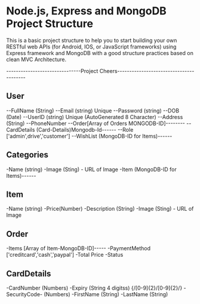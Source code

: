 # Node.js, Express and MongoDB Project Structure 
This is a basic project structure to help you to start building your own RESTful web APIs (for Android, IOS, or JavaScript frameworks) using Express framework and MongoDB with a good structure practices based on clean MVC Architecture.

-------------------------------Project Cheers----------------------------------------
## User
--FullName (String)
--Email (string) Unique
--Password (string)
--DOB (Date)
--UserID (string) Unique (AutoGenerated 8 Character)
--Address (String)
--PhoneNumber
--Order[Array of Orders MONGODB-ID]--------
--CardDetails (Card-Details)Mongodb-Id------
--Role ['admin',drive','customer']
--WishList (MongoDB-ID for Items)------

## Categories
-Name (string)
-Image (Sting) - URL of Image
-Item  (MongoDB-ID for Items)------

## Item
-Name (string)
-Price(Number)
-Description (String)
-Image (Sting) - URL of Image
## Order
-Items [Array of Item-MongoDB-ID]-----
-PaymentMethod ['creditcard','cash','paypal']
-Total Price
-Status
## CardDetails
-CardNumber (Numbers)
-Expiry (String 4 digitss) {/[0-9]{2}/[0-9]{2}/}
-SecurityCode- (Numbers)
-FirstName (String)
-LastName  (String)
